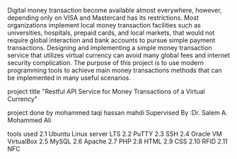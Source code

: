 Digital money transaction become available almost everywhere, however, depending only on VISA and Mastercard has its restrictions. Most organizations implement local money transaction facilities such as universities, hospitals, prepaid cards, and local markets, that would not require global interaction and bank accounts to pursue simple payment transactions. Designing and implementing a simple money transaction service that utilizes virtual currency can avoid many global fees and internet security complication. The purpose of this project is to use modern programming tools to achieve main money transactions methods that can be implemented in many useful scenarios.

project title "Restful API Service for Money Transactions of a Virtual Currency"

project done by mohammed taqi hassan mahdi Supervised By :Dr. Salem A. Mohammed Ali

tools used 
2.1	Ubuntu Linux server LTS
2.2	PuTTY
2.3	SSH
2.4	Oracle VM VirtualBox
2.5	MySQL
2.6	Apache
2.7	PHP
2.8	HTML
2.9	CSS
2.10	RFID
2.11	NFC

